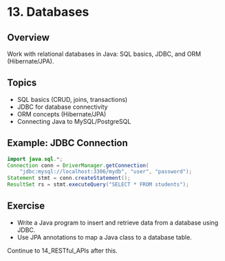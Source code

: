 # 13. Databases

## Overview
Work with relational databases in Java: SQL basics, JDBC, and ORM (Hibernate/JPA).

## Topics
- SQL basics (CRUD, joins, transactions)
- JDBC for database connectivity
- ORM concepts (Hibernate/JPA)
- Connecting Java to MySQL/PostgreSQL

## Example: JDBC Connection
```java
import java.sql.*;
Connection conn = DriverManager.getConnection(
    "jdbc:mysql://localhost:3306/mydb", "user", "password");
Statement stmt = conn.createStatement();
ResultSet rs = stmt.executeQuery("SELECT * FROM students");
```

## Exercise
- Write a Java program to insert and retrieve data from a database using JDBC.
- Use JPA annotations to map a Java class to a database table.

Continue to 14_RESTful_APIs after this.

